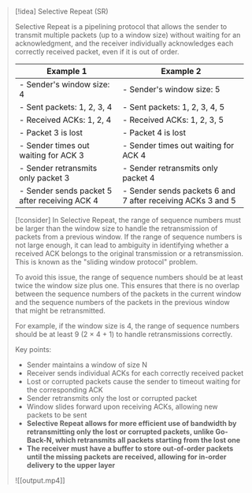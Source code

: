 > [!idea] Selective Repeat (SR)
>
> Selective Repeat is a pipelining protocol that allows the sender to transmit multiple packets (up to a window size) without waiting for an acknowledgment, and the receiver individually acknowledges each correctly received packet, even if it is out of order.
>
> | Example 1 | Example 2 |
> |-----------|-----------|
> | - Sender's window size: 4 | - Sender's window size: 5 |
> | - Sent packets: 1, 2, 3, 4 | - Sent packets: 1, 2, 3, 4, 5 |
> | - Received ACKs: 1, 2, 4 | - Received ACKs: 1, 2, 3, 5 |
> | - Packet 3 is lost | - Packet 4 is lost |
> | - Sender times out waiting for ACK 3 | - Sender times out waiting for ACK 4 |
> | - Sender retransmits only packet 3 | - Sender retransmits only packet 4 |
> | - Sender sends packet 5 after receiving ACK 4 | - Sender sends packets 6 and 7 after receiving ACKs 3 and 5 |
>
> [!consider]
> In Selective Repeat, the range of sequence numbers must be larger than the window size to handle the retransmission of packets from a previous window. If the range of sequence numbers is not large enough, it can lead to ambiguity in identifying whether a received ACK belongs to the original transmission or a retransmission. This is known as the "sliding window protocol" problem.
>
> To avoid this issue, the range of sequence numbers should be at least twice the window size plus one. This ensures that there is no overlap between the sequence numbers of the packets in the current window and the sequence numbers of the packets in the previous window that might be retransmitted.
>
> For example, if the window size is 4, the range of sequence numbers should be at least 9 (2 × 4 + 1) to handle retransmissions correctly.
>
> Key points:
> - Sender maintains a window of size N
> - Receiver sends individual ACKs for each correctly received packet
> - Lost or corrupted packets cause the sender to timeout waiting for the corresponding ACK
> - Sender retransmits only the lost or corrupted packet
> - Window slides forward upon receiving ACKs, allowing new packets to be sent
> - **Selective Repeat allows for more efficient use of bandwidth by retransmitting only the lost or corrupted packets, unlike Go-Back-N, which retransmits all packets starting from the lost one**
> - **The receiver must have a buffer to store out-of-order packets until the missing packets are received, allowing for in-order delivery to the upper layer**
>
> ![[output.mp4]]


